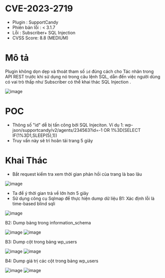 # CVE-2023-2719

- Plugin : SupportCandy
- Phiên bản lỗi : < 3.1.7
- Lỗi : Subscriber+ SQL Injection
- CVSS Score: 8.8 (MEDIUM)

# Mô tả

Plugin không dọn dẹp và thoát tham số `id` đúng cách cho Tác nhân trong API REST trước khi sử dụng nó trong câu lệnh SQL, dẫn đến việc người dùng có vai trò thấp như Subscriber có thể khai thác SQL Injection .

 ![image](https://github.com/Manh130902/wordpress/assets/93723285/aa0c09bf-9c58-4412-a857-48004b61462a)

# POC

- Thông số "id" dễ bị tấn công bởi SQL Injeciton.
  Ví dụ 1: wp-json/supportcandy/v2/agents/234563?id=-1 OR 1%3D(SELECT IF(1%3D1,SLEEP(5),1))
- Truy vấn này sẽ trì hoãn tải trang 5 giây

# Khai Thác

- Bắt request kiểm tra xem thời gian phản hồi của trang là bao lâu

![image](https://github.com/Manh130902/wordpress/assets/93723285/7b928546-c883-42e1-9de3-6498107c05ce)

- Ta để ý thời gian trả về lớn hơn 5 giây
- Sử dụng công cụ Sqlmap để thực hiện dump dữ liệu
B1: Xác định lỗi là time-based blind sqli

![image](https://github.com/Manh130902/wordpress/assets/93723285/262c1fa1-6043-4e3d-8c50-333a0495660a)

B2: Dump bảng trong information_schema

![image](https://github.com/Manh130902/wordpress/assets/93723285/1892a461-207c-4c0b-ab97-c9a553a843fa)
![image](https://github.com/Manh130902/wordpress/assets/93723285/93d9b457-2627-4180-97de-09f108816b8f)


B3: Dump cột trong bảng wp_users

![image](https://github.com/Manh130902/wordpress/assets/93723285/feecf092-bc60-4e35-affa-0c0d4a03c035)
![image](https://github.com/Manh130902/wordpress/assets/93723285/466954c2-b853-42ee-b286-5d26a9fb51f3)

B4: Dump giá trị các cột trong bảng wp_users

![image](https://github.com/Manh130902/wordpress/assets/93723285/dd381601-9c52-4021-8da8-e017cc6fefb0)
![image](https://github.com/Manh130902/wordpress/assets/93723285/a0c95607-95c0-4db9-9bf6-148a4a95a20a)

